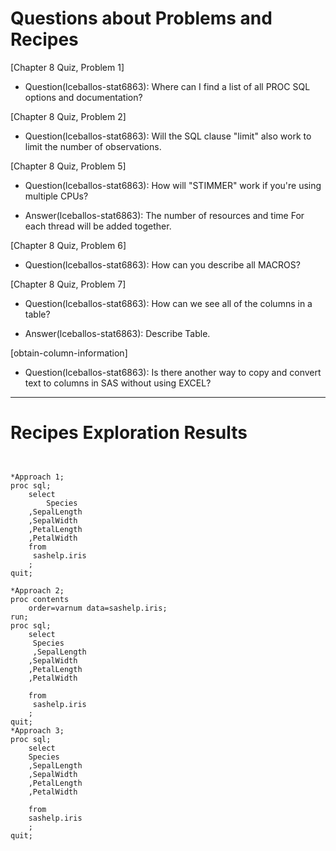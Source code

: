 
# Questions about Problems and Recipes



[Chapter 8  Quiz, Problem 1]
* Question(lceballos-stat6863): Where can I find a list of all PROC SQL options and documentation?



[Chapter 8  Quiz, Problem 2]
* Question(lceballos-stat6863): Will the SQL clause "limit" also work to limit the number of observations.



[Chapter 8  Quiz, Problem 5]
* Question(lceballos-stat6863): How will "STIMMER" work if you're using multiple CPUs?
- Answer(lceballos-stat6863): The number of resources and time For each thread will be added together.



[Chapter 8  Quiz, Problem 6]
* Question(lceballos-stat6863): How can you describe all MACROS?



[Chapter 8  Quiz, Problem 7]
* Question(lceballos-stat6863): How can we see all of the columns in a table?
- Answer(lceballos-stat6863): Describe Table.



[obtain-column-information]
* Question(lceballos-stat6863): Is there another way to copy and convert text to columns in SAS without using EXCEL?



***



# Recipes Exploration Results



```


*Approach 1;
proc sql;
    select
     	Species 
	,SepalLength
	,SepalWidth
	,PetalLength
	,PetalWidth
    from
     sashelp.iris
    ;
quit;

*Approach 2;
proc contents 
	order=varnum data=sashelp.iris;
run;
proc sql;
    select
	 Species
	 ,SepalLength
	,SepalWidth
	,PetalLength
	,PetalWidth

    from
     sashelp.iris
    ;
quit;
*Approach 3;
proc sql;
    select
	Species	
	,SepalLength	
	,SepalWidth	
	,PetalLength	
	,PetalWidth	

    from
	sashelp.iris
    ;
quit;



```
